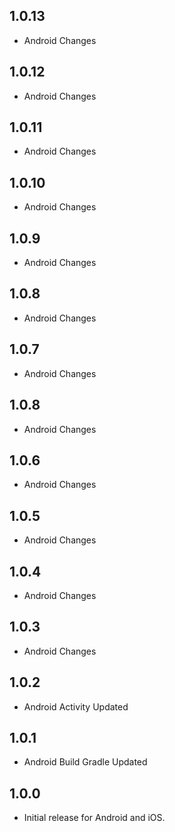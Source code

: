 ## 1.0.13
- Android Changes

## 1.0.12
- Android Changes

## 1.0.11
- Android Changes

## 1.0.10
- Android Changes

## 1.0.9
- Android Changes

## 1.0.8
- Android Changes

## 1.0.7
- Android Changes

## 1.0.8
- Android Changes

## 1.0.6
- Android Changes

## 1.0.5
- Android Changes

## 1.0.4
- Android Changes

## 1.0.3
- Android Changes

## 1.0.2
- Android Activity Updated

## 1.0.1
- Android Build Gradle Updated

## 1.0.0
- Initial release for Android and iOS.